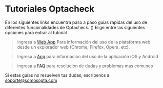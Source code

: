 # Tutoriales Optacheck

En los siguientes links encuentra paso a paso guias rapidas del uso de diferentes funcionalidades de Optacheck. 
()
Elige entre las siguientes opciones para entrar al tutorial
> Ingresa a [Web App](https://docs.optacheck.com/web_app.html) Para información del uso de la plataforma web desde un explorador web (Chrome, Firefox, Opera, etc). 

> Ingresa a [App](https://stackedit.io/) para información del uso de la aplicación iOS y Android

> Ingresa a [FAQ](https://stackedit.io/) para resolución de dudas y problemas mas comunes 


Si estas guías no resuelven tus dudas, escribenos a soporte@somosopta.com 

<!--stackedit_data:
eyJoaXN0b3J5IjpbNzI0NTAwNTQ4LC00NDkwNTE1NzldfQ==
-->